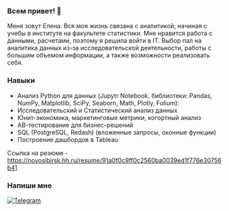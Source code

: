 ### Всем привет! 👋
Меня зовут Елена. Вся моя жизнь связана с аналитикой, начиная с учебы в институте на факультете статистики. Мне нравится работа с данными, расчетами, поэтому я решила войти в IT. Выбор пал на аналитика данных из-за исследовательской деятельности, работы с большим объемом информации, а также возможности реализовать себя.

### Навыки
- Анализ Python для данных (Jupytr Notebook, библиотеки: Pandas, NumPy, Matplotlib, SciPy, Seaborn, Math, Plotly, Folium):
- Исследовательский и Статистический анализ данных
- Юнит-экономика, маркетинговые метрики, когортный анализ
- АВ-тестирование для бизнес-решений
- SQL (PostgreSQL, Redash) (вложенные запросы, оконные функции)
- Построение дашбордов в Tableau

Ссылка на резюме - https://novosibirsk.hh.ru/resume/91a0f0c9ff0c2560ba0039ed1f776e30756b41

### Напиши мне
[![Telegram](https://img.shields.io/badge/-Telegram-69b5cc?style=for-the-badge&logo=Telegram)](https://t.me/HelenaKosenko2)
